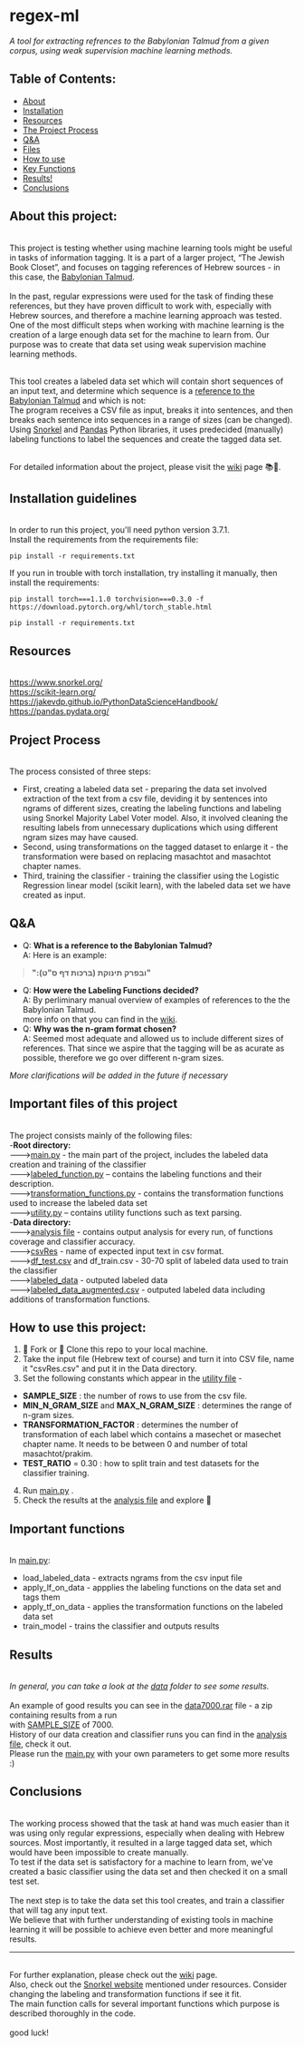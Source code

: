 # regex-ml

*A tool for extracting refrences to the Babylonian Talmud from a given corpus, using weak supervision machine learning methods.*

## Table of Contents:
- [About](#about)
- [Installation](#installation)
- [Resources](#resources)
- [The Project Process](#process)
- [Q&A](#qa)
- [Files](#ifiles)
- [How to use](#howto)
- [Key Functions](#functions)
- [Results!](#results)
- [Conclusions](#conclusions)

<a name="about"/>

## About this project:

<br>This project is testing whether using machine learning tools might be useful in tasks of information tagging. It is a part of a larger project, “The Jewish Book Closet”, and focuses on tagging references of Hebrew sources - in this case, the [Babylonian Talmud](https://en.wikipedia.org/wiki/Talmud#Babylonian_Talmud).
<br>
<br>In the past, regular expressions were used for the task of finding these references, but they have proven difficult to work with, especially with Hebrew sources, and therefore a machine learning approach was tested.
<br>One of the most difficult steps when working with machine learning is the creation of a large enough data set for the machine to learn from. Our purpose was to create that data set using weak supervision machine learning methods. 

<br>This tool creates a labeled data set which will contain short sequences of an input text, and determine which sequence is a [reference to the Babylonian Talmud](#qa) and which is not: 
<br>The program receives a CSV file as input, breaks it into sentences, and then breaks each sentence into sequences in a range of sizes (can be changed). Using [Snorkel](https://www.snorkel.org/) and [Pandas](https://pandas.pydata.org/) Python libraries, it uses predecided (manually) labeling functions to label the sequences and create the tagged data set.
<br>


<br> For detailed information about the project, please visit the [wiki](https://github.com/TechnionTDK/regex-ml/wiki/Introduction) page 📚📜.

<a name="installation"/>

## Installation guidelines

<br>In order to run this project, you'll need python version 3.7.1.
<br>Install the requirements from the requirements file:
```
pip install -r requirements.txt
```
If you run in trouble with torch installation, try installing it manually, then install the requirements:
```
pip install torch===1.1.0 torchvision===0.3.0 -f https://download.pytorch.org/whl/torch_stable.html

pip install -r requirements.txt
```

<a name="resources"/>

## Resources
<br> https://www.snorkel.org/
<br> https://scikit-learn.org/
<br> https://jakevdp.github.io/PythonDataScienceHandbook/
<br> https://pandas.pydata.org/

<a name="process"/>

## Project Process
<br>The process consisted of three steps:
- First, creating a labeled data set - preparing the data set involved extraction of the text from a csv file, deviding it by sentences into ngrams of different sizes, creating the labeling functions and labeling using Snorkel Majority Label Voter model. Also, it involved cleaning the resulting labels from unnecessary duplications which using different ngram sizes may have caused. 
- Second, using transformations on the tagged dataset to enlarge it - the transformation were based on replacing masachtot and masachtot chapter names.
- Third, training the classifier - training the classifier using the Logistic Regression linear model (scikit learn), with
the labeled data set we have created as input.

<a name="qa"/>

 ## Q&A
 
- Q: **What is a reference to the Babylonian Talmud?**
<br>A: Here is an example:
 >**":ובפרק תינוקת (ברכות דף ס"ט)"**

- Q: **How were the Labeling Functions decided?**
<br>A: By perliminary manual overview of examples of references to the the Babylonian Talmud.
<br> more info on that you can find in the [wiki](https://github.com/TechnionTDK/regex-ml/wiki/Introduction).
- Q: **Why was the n-gram format chosen?**
<br>A: Seemed most adequate and allowed us to include different sizes of references. That since we aspire that the tagging will be as acurate as possible, therefore we go over different n-gram sizes.

*More clarifications will be added in the future if necessary*

<a name="ifiles"/>

## Important files of this project

<br>The project consists mainly of the following files:
<br>-**Root directory:**
<br>--->[main.py](main.py) - the main part of the project, includes the labeled data creation and training of the classifier
<br>--->[labeled_function.py](labeled_function.py) – contains the labeling functions and their description.
<br>--->[transformation_functions.py](transformation_function.py) - contains the transformation functions used to increase the labeled data set
<br>--->[utility.py](utility.py) – contains utility functions such as text parsing.
<br>-**Data directory:**
<br>--->[analysis file](data/analysis.txt) - contains output analysis for every run, of functions coverage and classifier accuracy.
<br>--->[csvRes](data/csvRes.csv) - name of expected input text in csv format. 
<br>--->[df_test.csv](data/df_test.csv) and df_train.csv - 30-70 split of labeled data used to train the classifier
<br>--->[labeled_data](data/labeled_data.csv) - outputed labeled data
<br>--->[labeled_data_augmented.csv](data/labeled_data_augmented.csv) - outputed labeled data including additions of transformation functions. 

 <a name="howto"/>
 
 ## How to use this project:
 
1. 🍴 Fork or 👯 Clone this repo to your local machine.
2. Take the input file (Hebrew text of course) and turn it into CSV file,  name it "csvRes.csv" and put it in the Data directory.
3. Set the following constants which appear in the [utility file](utility.py) -
* <b>SAMPLE_SIZE</b> : the number of rows to use from the csv file. <a name="ssize"/>
* <b>MIN_N_GRAM_SIZE</b> and <b>MAX_N_GRAM_SIZE</b> : determines the range of n-gram sizes.
* <b>TRANSFORMATION_FACTOR</b> : determines the number of transformation of each label which contains a masechet or masechet chapter  name. It needs to be between 0 and number of total masachtot/prakim.
* <b>TEST_RATIO</b> = 0.30 : how to split train and test datasets for the classifier training.
4. Run [main.py](main.py) .
5. Check the results at the [analysis file](data/analysis.txt) and explore 🔨 

 <a name="functions"/>
 
 ## Important functions
 
 <br>In [main.py](main.py):
* load_labeled_data - extracts ngrams from the csv input file
* apply_lf_on_data - appplies the labeling functions on the data set and tags them
* apply_tf_on_data - applies the transformation functions on the labeled data set
* train_model - trains the classifier and outputs results
 
 <a name="results"/>
 
 ## Results
 
 <br>*In general, you can take a look at the [data](data/) folder to see some results.*
 <br>
 <br>An example of good results you can see in the [data7000.rar](data/data7000.rar) file - a zip containing results from a run
 <br>with [SAMPLE_SIZE](#ssize) of 7000.
 <br>History of our data creation and classifier runs you can find in the [analysis file](data/analysis.txt), check it out.
 <br>Please run the [main.py](main.py) with your own parameters to get some more results :)
 
  <a name="conclusions"/>
 
 ## Conclusions
 
<br>The working process showed that the task at hand was much easier than it was using only regular expressions, especially when dealing with Hebrew sources. Most importantly, it resulted in a large tagged data set, which would have been impossible to create manually.
<br>To test if the data set is satisfactory for a machine to learn from, we've created a basic classifier using the data set and then checked it on a small test set. 
<br>
<br>The next step is to take the data set this tool creates, and train a classifier that will tag any input text.
<br>We believe that with further understanding of existing tools in machine learning it will be possible to achieve even better and more meaningful results.

---
<br>For further explanation, please check out the [wiki](https://github.com/TechnionTDK/regex-ml/wiki/Introduction) page.
<br>Also, check out the [Snorkel website](https://www.snorkel.org/) mentioned under resources. Consider changing the labeling and transformation functions if see it fit.
<br>The main function calls for several important functions which purpose is described thoroughly in the code.
<br>
<br> good luck!
 
